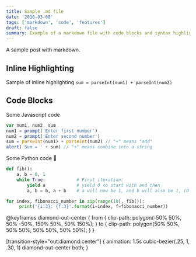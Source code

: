 ```yaml
---
title: Sample .md file
date: '2016-03-08'
tags: ['markdown', 'code', 'features']
draft: false
summary: Example of a markdown file with code blocks and syntax highlighting
---
```


A sample post with markdown.

## Inline Highlighting

Sample of inline highlighting `sum = parseInt(num1) + parseInt(num2)`

## Code Blocks

Some Javascript code

```javascript
var num1, num2, sum
num1 = prompt('Enter first number')
num2 = prompt('Enter second number')
sum = parseInt(num1) + parseInt(num2) // "+" means "add"
alert('Sum = ' + sum) // "+" means combine into a string
```

Some Python code 🐍

```python
def fib():
    a, b = 0, 1
    while True:            # First iteration:
        yield a            # yield 0 to start with and then
        a, b = b, a + b    # a will now be 1, and b will also be 1, (0 + 1)

for index, fibonacci_number in zip(range(10), fib()):
     print('{i:3}: {f:3}'.format(i=index, f=fibonacci_number))
```


@keyframes diamond-out-center {
  from {
    clip-path: polygon(-50% 50%, 50% -50%, 150% 50%, 50% 150%);
  }
  to {
    clip-path: polygon(50% 50%, 50% 50%, 50% 50%, 50% 50%);
  }
}

[transition-style="out:diamond:center"] {
  animation: 1.5s cubic-bezier(.25, 1, .30, 1) diamond-out-center both;
}
